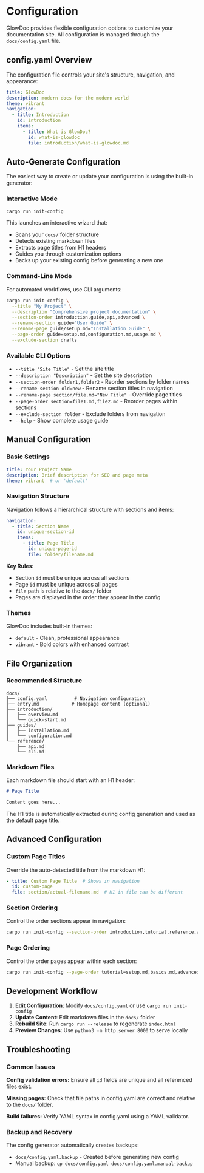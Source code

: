 # Configuration

GlowDoc provides flexible configuration options to customize your documentation site. All configuration is managed through the `docs/config.yaml` file.

## config.yaml Overview

The configuration file controls your site's structure, navigation, and appearance:

```yaml
title: GlowDoc
description: modern docs for the modern world
theme: vibrant
navigation:
  - title: Introduction
    id: introduction
    items:
      - title: What is GlowDoc?
        id: what-is-glowdoc
        file: introduction/what-is-glowdoc.md
```

## Auto-Generate Configuration

The easiest way to create or update your configuration is using the built-in generator:

### Interactive Mode

```bash
cargo run init-config
```

This launches an interactive wizard that:
- Scans your `docs/` folder structure
- Detects existing markdown files
- Extracts page titles from H1 headers
- Guides you through customization options
- Backs up your existing config before generating a new one

### Command-Line Mode

For automated workflows, use CLI arguments:

```bash
cargo run init-config \
  --title "My Project" \
  --description "Comprehensive project documentation" \
  --section-order introduction,guide,api,advanced \
  --rename-section guide="User Guide" \
  --rename-page guide/setup.md="Installation Guide" \
  --page-order guide=setup.md,configuration.md,usage.md \
  --exclude-section drafts
```

### Available CLI Options

- `--title "Site Title"` - Set the site title
- `--description "Description"` - Set the site description
- `--section-order folder1,folder2` - Reorder sections by folder names
- `--rename-section old=new` - Rename section titles in navigation
- `--rename-page section/file.md="New Title"` - Override page titles
- `--page-order section=file1.md,file2.md` - Reorder pages within sections
- `--exclude-section folder` - Exclude folders from navigation
- `--help` - Show complete usage guide

## Manual Configuration

### Basic Settings

```yaml
title: Your Project Name
description: Brief description for SEO and page meta
theme: vibrant  # or 'default'
```

### Navigation Structure

Navigation follows a hierarchical structure with sections and items:

```yaml
navigation:
  - title: Section Name
    id: unique-section-id
    items:
      - title: Page Title
        id: unique-page-id
        file: folder/filename.md
```

**Key Rules:**
- Section `id` must be unique across all sections
- Page `id` must be unique across all pages
- `file` path is relative to the `docs/` folder
- Pages are displayed in the order they appear in the config

### Themes

GlowDoc includes built-in themes:

- `default` - Clean, professional appearance
- `vibrant` - Bold colors with enhanced contrast

## File Organization

### Recommended Structure

```
docs/
├── config.yaml          # Navigation configuration
├── entry.md            # Homepage content (optional)
├── introduction/
│   ├── overview.md
│   └── quick-start.md
├── guides/
│   ├── installation.md
│   └── configuration.md
└── reference/
    ├── api.md
    └── cli.md
```

### Markdown Files

Each markdown file should start with an H1 header:

```markdown
# Page Title

Content goes here...
```

The H1 title is automatically extracted during config generation and used as the default page title.

## Advanced Configuration

### Custom Page Titles

Override the auto-detected title from the markdown H1:

```yaml
- title: Custom Page Title  # Shows in navigation
  id: custom-page
  file: section/actual-filename.md  # H1 in file can be different
```

### Section Ordering

Control the order sections appear in navigation:

```bash
cargo run init-config --section-order introduction,tutorial,reference,advanced
```

### Page Ordering

Control the order pages appear within each section:

```bash
cargo run init-config --page-order tutorial=setup.md,basics.md,advanced.md
```

## Development Workflow

1. **Edit Configuration**: Modify `docs/config.yaml` or use `cargo run init-config`
2. **Update Content**: Edit markdown files in the `docs/` folder
3. **Rebuild Site**: Run `cargo run --release` to regenerate `index.html`
4. **Preview Changes**: Use `python3 -m http.server 8000` to serve locally

## Troubleshooting

### Common Issues

**Config validation errors:** Ensure all `id` fields are unique and all referenced files exist.

**Missing pages:** Check that file paths in config.yaml are correct and relative to the `docs/` folder.

**Build failures:** Verify YAML syntax in config.yaml using a YAML validator.

### Backup and Recovery

The config generator automatically creates backups:
- `docs/config.yaml.backup` - Created before generating new config
- Manual backup: `cp docs/config.yaml docs/config.yaml.manual-backup`